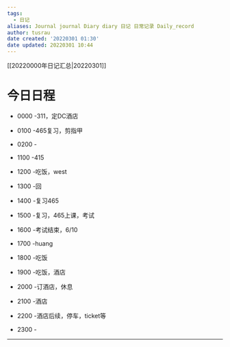 ```yaml
---
tags:
  - 日记
aliases: Journal journal Diary diary 日记 日常记录 Daily_record
author: tusrau
date created: '20220301 01:30'
date updated: 20220301 10:44
---
```


[[20220000年日记汇总|20220301]]

# 今日日程

- 0000 -311，定DC酒店
- 0100 -465复习，剪指甲
- 0200 -

- 1100 -415
- 1200 -吃饭，west
- 1300 -回
- 1400 -复习465
- 1500 -复习，465上课，考试
- 1600 -考试结束，6/10
- 1700 -huang
- 1800 -吃饭

- 1900 -吃饭，酒店
- 2000 -订酒店，休息
- 2100 -酒店
- 2200 -酒店后续，停车，ticket等
- 2300 -

---
